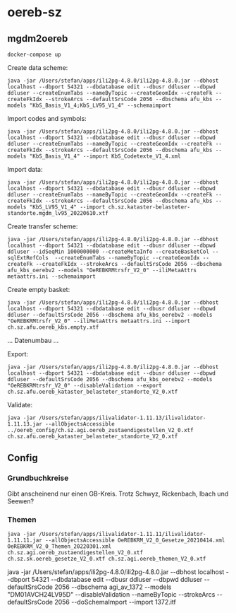 # oereb-sz

## mgdm2oereb

```
docker-compose up
```

Create data scheme:
```
java -jar /Users/stefan/apps/ili2pg-4.8.0/ili2pg-4.8.0.jar --dbhost localhost --dbport 54321 --dbdatabase edit --dbusr ddluser --dbpwd ddluser --createEnumTabs --nameByTopic --createGeomIdx --createFk --createFkIdx --strokeArcs --defaultSrsCode 2056 --dbschema afu_kbs --models "KbS_Basis_V1_4;KbS_LV95_V1_4" --schemaimport 
```

Import codes and symbols:
```
java -jar /Users/stefan/apps/ili2pg-4.8.0/ili2pg-4.8.0.jar --dbhost localhost --dbport 54321 --dbdatabase edit --dbusr ddluser --dbpwd ddluser --createEnumTabs --nameByTopic --createGeomIdx --createFk --createFkIdx --strokeArcs --defaultSrsCode 2056 --dbschema afu_kbs --models "KbS_Basis_V1_4" --import KbS_Codetexte_V1_4.xml
```

Import data:
```
java -jar /Users/stefan/apps/ili2pg-4.8.0/ili2pg-4.8.0.jar --dbhost localhost --dbport 54321 --dbdatabase edit --dbusr ddluser --dbpwd ddluser --createEnumTabs --nameByTopic --createGeomIdx --createFk --createFkIdx --strokeArcs --defaultSrsCode 2056 --dbschema afu_kbs --models "KbS_LV95_V1_4" --import ch.sz.kataster-belasteter-standorte.mgdm_lv95_20220610.xtf
```

Create transfer scheme:
```
java -jar /Users/stefan/apps/ili2pg-4.8.0/ili2pg-4.8.0.jar --dbhost localhost --dbport 54321 --dbdatabase edit --dbusr ddluser --dbpwd ddluser --idSeqMin 1000000000 --createMetaInfo --createBasketCol --sqlExtRefCols  --createEnumTabs --nameByTopic --createGeomIdx --createFk --createFkIdx --strokeArcs --defaultSrsCode 2056 --dbschema afu_kbs_oerebv2 --models "OeREBKRMtrsfr_V2_0" --iliMetaAttrs metaattrs.ini --schemaimport 
```

Create empty basket:
```
java -jar /Users/stefan/apps/ili2pg-4.8.0/ili2pg-4.8.0.jar --dbhost localhost --dbport 54321 --dbdatabase edit --dbusr ddluser --dbpwd ddluser --defaultSrsCode 2056 --dbschema afu_kbs_oerebv2 --models "OeREBKRMtrsfr_V2_0" --iliMetaAttrs metaattrs.ini --import ch.sz.afu.oereb_kbs.empty.xtf 
```

... Datenumbau ...

Export: 
```
java -jar /Users/stefan/apps/ili2pg-4.8.0/ili2pg-4.8.0.jar --dbhost localhost --dbport 54321 --dbdatabase edit --dbusr ddluser --dbpwd ddluser --defaultSrsCode 2056 --dbschema afu_kbs_oerebv2 --models "OeREBKRMtrsfr_V2_0" --disableValidation --export ch.sz.afu.oereb_kataster_belasteter_standorte_V2_0.xtf
```

Validate:
```
java -jar /Users/stefan/apps/ilivalidator-1.11.13/ilivalidator-1.11.13.jar --allObjectsAccessible ../oereb_config/ch.sz.agi.oereb_zustaendigestellen_V2_0.xtf ch.sz.afu.oereb_kataster_belasteter_standorte_V2_0.xtf
```

## Config

### Grundbuchkreise
Gibt anscheinend nur einen GB-Kreis. Trotz Schwyz, Rickenbach, Ibach und Seewen? 

### Themen
```
java -jar /Users/stefan/apps/ilivalidator-1.11.11/ilivalidator-1.11.11.jar --allObjectsAccessible OeREBKRM_V2_0_Gesetze_20210414.xml OeREBKRM_V2_0_Themen_20220301.xml ch.sz.agi.oereb_zustaendigestellen_V2_0.xtf ch.sz.sk.oereb_gesetze_V2_0.xtf ch.sz.agi.oereb_themen_V2_0.xtf
```

java -jar /Users/stefan/apps/ili2pg-4.8.0/ili2pg-4.8.0.jar --dbhost localhost --dbport 54321 --dbdatabase edit --dbusr ddluser --dbpwd ddluser --defaultSrsCode 2056 --dbschema agi_av_1372 --models "DM01AVCH24LV95D" --disableValidation --nameByTopic --strokeArcs --defaultSrsCode 2056 --doSchemaImport --import 1372.itf
